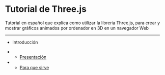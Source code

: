 Tutorial de Three.js
=====================
Tutorial en español que explica como utilizar la libreria Three.js, para crear y mostrar gráficos animados por ordenador en 3D en un navegador Web
* * * * *
* Introducción

* *   [Presentación]()
* *  [Para que sirve]()
